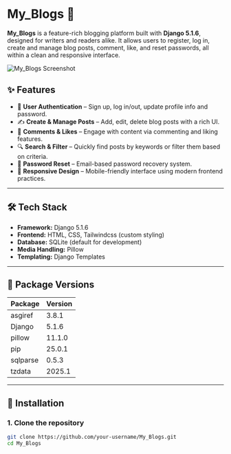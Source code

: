 # My_Blogs 📝

**My_Blogs** is a feature-rich blogging platform built with **Django 5.1.6**, designed for writers and readers alike. It allows users to register, log in, create and manage blog posts, comment, like, and reset passwords, all within a clean and responsive interface.

![My_Blogs Screenshot](https://i.ibb.co.com/nNR9qMgS/Blog.png)

## ✨ Features

- 📝 **User Authentication** – Sign up, log in/out, update profile info and password.
- ✍️ **Create & Manage Posts** – Add, edit, delete blog posts with a rich UI.
- 💬 **Comments & Likes** – Engage with content via commenting and liking features.
- 🔍 **Search & Filter** – Quickly find posts by keywords or filter them based on criteria.
- 🧠 **Password Reset** – Email-based password recovery system.
- 📱 **Responsive Design** – Mobile-friendly interface using modern frontend practices.

---

## 🛠 Tech Stack

- **Framework:** Django 5.1.6
- **Frontend:** HTML, CSS, Tailwindcss (custom styling)
- **Database:** SQLite (default for development)
- **Media Handling:** Pillow
- **Templating:** Django Templates

---

## 🧪 Package Versions

| Package   | Version |
|-----------|---------|
| asgiref   | 3.8.1   |
| Django    | 5.1.6   |
| pillow    | 11.1.0  |
| pip       | 25.0.1  |
| sqlparse  | 0.5.3   |
| tzdata    | 2025.1  |

---

## 🚀 Installation

### 1. Clone the repository

```bash
git clone https://github.com/your-username/My_Blogs.git
cd My_Blogs
